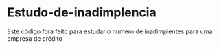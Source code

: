 # Estudo-de-inadimplencia
Este código fora feito para estudar o numero de inadimplentes para uma empresa de crédito

